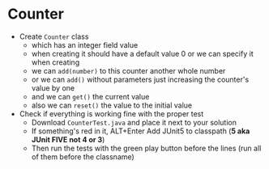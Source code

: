 # Counter
- Create `Counter` class
  - which has an integer field value
  - when creating it should have a default value 0 or we can specify it when creating
  - we can `add(number)` to this counter another whole number
  - or we can `add()` without parameters just increasing the counter's value by one
  - and we can `get()` the current value
  - also we can `reset()` the value to the initial value
- Check if everything is working fine with the proper test
  - Download `CounterTest.java` and place it next to your solution
  - If something's red in it, ALT+Enter Add JUnit5 to classpath (__5 aka JUnit FIVE not 4 or 3__)
  - Then run the tests with the green play button before the lines (run all of them before the classname)

